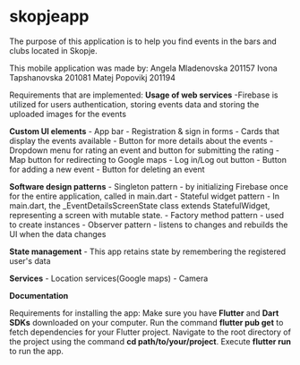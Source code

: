 # skopjeapp

The purpose of this application is to help you find events in the bars and clubs located in Skopje. 

This mobile application was made by:
Angela Mladenovska 201157
Ivona Tapshanovska 201081
Matej Popovikj 201194

Requirements that are implemented:
__Usage of web services__
    -Firebase is utilized for users authentication, storing events data and storing the uploaded images for the events

__Custom UI elements__
    - App bar
    - Registration & sign in forms
    - Cards that display the events available 
    - Button for more details about the events
    - Dropdown menu for rating an event and button for submitting the rating
    - Map button for redirecting to Google maps
    - Log in/Log out button
    - Button for adding a new event
    - Button for deleting an event

__Software design patterns__
    - Singleton pattern - by initializing Firebase once for the entire application, called in main.dart
    - Stateful widget pattern - In main.dart, the _EventDetailsScreenState class extends StatefulWidget, representing a screen with mutable state. 
    - Factory method pattern - used to create instances
    - Observer pattern - listens to changes and rebuilds the UI when the data changes

__State management__
    - This app retains state by remembering the registered user's data 

__Services__
    - Location services(Google maps)
    - Camera


__Documentation__

Requirements for installing the app: Make sure you have **Flutter** and **Dart SDKs** downloaded on your computer.
Run the command **flutter pub get** to fetch dependencies for your Flutter project.
Navigate to the root directory of the project using the command **cd path/to/your/project**.
Execute **flutter run** to run the app.





